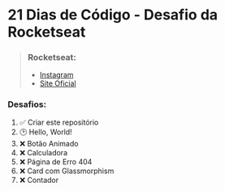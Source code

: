 # 21 Dias de Código - Desafio da Rocketseat

> ### Rocketseat:
> - [Instagram](https://www.instagram.com/rocketseat_oficial)
> - [Site Oficial](https://www.rocketseat.com.br/)

### Desafios:
 1. :white_check_mark: Criar este repositório
 2. :clock2: Hello, World!
 3. :x: Botão Animado
 4. :x: Calculadora
 5. :x: Página de Erro 404
 6. :x: Card com Glassmorphism
 7. :x: Contador
